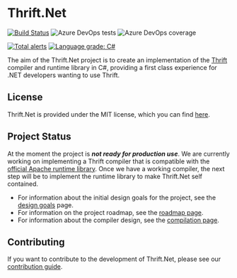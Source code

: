 # Thrift.Net

[![Build Status](https://dev.azure.com/adamrpconnelly/Thrift.Net/_apis/build/status/Build%20and%20Run%20Tests?branchName=main)](https://dev.azure.com/adamrpconnelly/Thrift.Net/_build/latest?definitionId=3&branchName=main)
![Azure DevOps tests](https://img.shields.io/azure-devops/tests/adamrpconnelly/Thrift.Net/3)
![Azure DevOps coverage](https://img.shields.io/azure-devops/coverage/adamrpconnelly/Thrift.Net/3)

[![Total alerts](https://img.shields.io/lgtm/alerts/g/adamconnelly/Thrift.Net.svg?logo=lgtm&logoWidth=18)](https://lgtm.com/projects/g/adamconnelly/Thrift.Net/alerts/)
[![Language grade: C#](https://img.shields.io/lgtm/grade/csharp/g/adamconnelly/Thrift.Net.svg?logo=lgtm&logoWidth=18)](https://lgtm.com/projects/g/adamconnelly/Thrift.Net/context:csharp)

The aim of the Thrift.Net project is to create an implementation of the
[Thrift](https://thrift.apache.org/) compiler and runtime library in C#,
providing a first class experience for .NET developers wanting to use Thrift.

## License

Thrift.Net is provided under the MIT license, which you can find
[here](LICENSE).

## Project Status

At the moment the project is **_not ready for production use_**. We are
currently working on implementing a Thrift compiler that is compatible with the
[official Apache runtime library](https://www.nuget.org/packages/ApacheThrift).
Once we have a working compiler, the next step will be to implement the runtime
library to make Thrift.Net self contained.

- For information about the initial design goals for the project, see the
  [design goals](docs/design-goals.md) page.
- For information on the project roadmap, see the
  [roadmap page](docs/roadmap.md).
- For information about the compiler design, see the
  [compilation page](docs/compilation.md).

## Contributing

If you want to contribute to the development of Thrift.Net, please see our
[contribution guide](docs/CONTRIBUTING.md).
